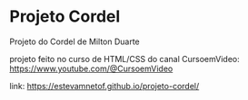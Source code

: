 # Projeto Cordel
Projeto do Cordel de Milton Duarte

projeto feito no curso de HTML/CSS do canal CursoemVideo: https://www.youtube.com/@CursoemVideo

link: https://estevamnetof.github.io/projeto-cordel/
